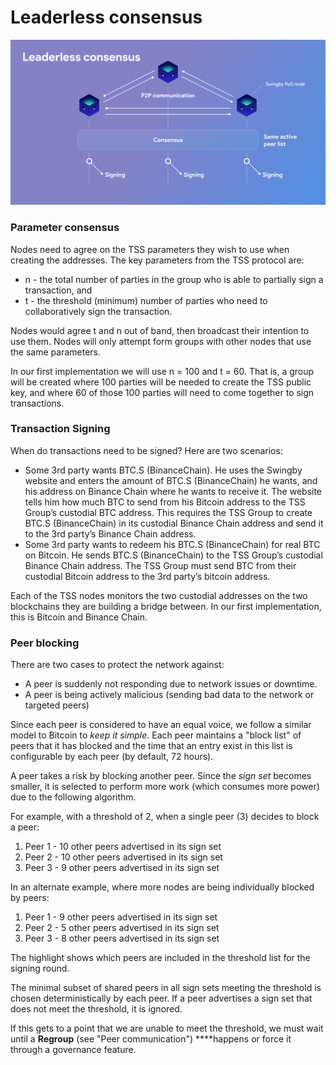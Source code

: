 # Leaderless consensus

![](../../.gitbook/assets/leaderless-consensus.png)

### **Parameter consensus**

Nodes need to agree on the TSS parameters they wish to use when creating the addresses.  The key parameters from the TSS protocol are:

* n - the total number of parties in the group who is able to partially sign a transaction, and
* t - the threshold \(minimum\) number of parties who need to collaboratively sign the transaction.

Nodes would agree t and n out of band, then broadcast their intention to use them. Nodes will only attempt form groups with other nodes that use the same parameters.

In our first implementation we will use n = 100 and t = 60.  That is, a group will be created where 100 parties will be needed to create the TSS public key, and where 60 of those 100  parties will need to come together to sign transactions.

### Transaction Signing

When do transactions need to be signed?  Here are two scenarios:

* Some 3rd party wants BTC.S \(BinanceChain\).  He uses the Swingby website and enters the amount of BTC.S \(BinanceChain\) he wants, and his address on Binance Chain where he wants to receive it.  The website tells him how much BTC to send from his Bitcoin address to the TSS Group’s custodial BTC address. This requires the TSS Group to create BTC.S \(BinanceChain\) in its custodial Binance Chain address and send it to the 3rd party’s Binance Chain address.
* Some 3rd party wants to redeem his BTC.S \(BinanceChain\) for real BTC on Bitcoin.  He sends BTC.S \(BinanceChain\) to the TSS Group’s custodial Binance Chain address. The TSS Group must send BTC from their custodial Bitcoin address to the 3rd party’s bitcoin address.

Each of the TSS nodes monitors the two custodial addresses on the two blockchains they are building a bridge between.  In our first implementation, this is Bitcoin and Binance Chain.

### **Peer blocking**

There are two cases to protect the network against:

* A peer is suddenly not responding due to network issues or downtime.
* A peer is being actively malicious \(sending bad data to the network or targeted peers\)

Since each peer is considered to have an equal voice, we follow a similar model to Bitcoin to _keep it simple_. Each peer maintains a "block list" of peers that it has blocked and the time that an entry exist in this list is configurable by each peer \(by default, 72 hours\).

A peer takes a risk by blocking another peer. Since the _sign set_ becomes smaller, it is selected to perform more work \(which consumes more power\) due to the following algorithm.

For example, with a threshold of 2, when a single peer \(3\) decides to block a peer:

1. Peer 1 - 10 other peers advertised in its sign set
2. Peer 2 - 10 other peers advertised in its sign set
3. Peer 3 - 9 other peers advertised in its sign set

In an alternate example, where more nodes are being individually blocked by peers:

1. Peer 1 - 9 other peers advertised in its sign set
2. Peer 2 - 5 other peers advertised in its sign set
3. Peer 3 - 8 other peers advertised in its sign set

The highlight shows which peers are included in the threshold list for the signing round.

The minimal subset of shared peers in all sign sets meeting the threshold is chosen deterministically by each peer. If a peer advertises a sign set that does not meet the threshold, it is ignored.

If this gets to a point that we are unable to meet the threshold, we must wait until a **Regroup** \(see "Peer communication"\) ****happens or force it through a governance feature.

